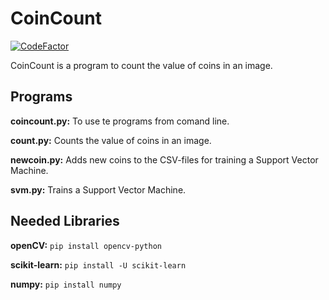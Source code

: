 # CoinCount

[![CodeFactor](https://www.codefactor.io/repository/github/lffelmann/coincount/badge)](https://www.codefactor.io/repository/github/lffelmann/coincount)

CoinCount is a program to count the value of coins in an image.

## Programs
**coincount.py:**
To use te programs from comand line.

**count.py:** 
Counts the value of coins in an image.

**newcoin.py:** 
Adds new coins to the CSV-files for training a Support Vector Machine.

**svm.py:** 
Trains a Support Vector Machine.

## Needed Libraries

**openCV:** 
`pip install opencv-python`

**scikit-learn:** 
`pip install -U scikit-learn`

**numpy:**
`pip install numpy`
